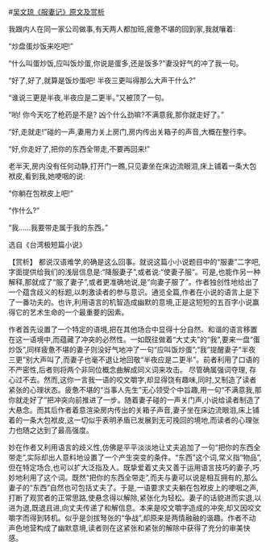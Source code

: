 #[吴文琼《服妻记》原文及赏析](https://www.vrrw.net/wx/15125.html)

我跟内人在同一家公司做事,有天两人都加班,疲惫不堪的回到家,我就嚷着:

“炒盘蛋炒饭来吃吧!”

“什么叫蛋炒饭,应叫饭炒蛋,你说是蛋多,还是饭多?”妻没好气的冲了我一句。

“好了,好了,就算是饭炒蛋吧! 半夜三更叫得那么大声干什么?”

“谁说三更是半夜,半夜应是二更半。”又被顶了一句。

“哟! 你今天吃了枪药是不是? 凶个什么劲嘛?不满意我,那你就走好了。”

“好,走就走!”碰的一声,妻用力关上房门,房内传出关箱子的声音,大概在整行李。

“好,你走好了,把你的东西全带走,不要再回来!”

老半天,房内没有任何动静,打开门一瞧,只见妻坐在床边流眼泪,床上铺着一条大包袱皮,看到我,她哽咽的说:

“你躺在包袱皮上吧!”

“作什么?”

“我……我要带走属于我的东西。”

选自《台湾极短篇小说》



【赏析】 都说汉语难学,的确是这么回事。就说这篇小小说题目中的“服妻”二字吧,字面提供给我们的浅层信息是:“降服妻子”,或者说:“使妻子服”。可是,也能作另一种解释,那就成了“服了妻子”,或者更准确地说,是“向妻子服了”。作者独创性地给出了一个蕴含歧义的标题,以刺激读者的参与意识。通览全篇,作者在小说的语言上是下了一番功夫的。也许,利用语言的机智造成幽默的意境,正是这短短的五百字小说赢得它的艺术生命的一个最重要的因素。

作者首先设置了一个特定的语境,把在其他场合中显得十分自然、和谐的语言移置在这一语境中,而蕴藏了冲突的必然性。一如既往做着“大丈夫”的“我”,要来一盘“蛋炒饭”,同样疲惫不堪的妻子则没好气地冲了一句“应叫饭炒蛋”;“我”提醒妻子“半夜三更”别大声叫了,而妻子也毫不退让地回敬“半夜应是二更半”。前者利用了口语的不严密性,后者则将两个非同位概念曲解成同义词来攻击。 尽管确属强词夺理, 存心过不去。然而,这你一言我一语的咬文嚼字,却显得饶有趣味,同时,又制造了读者紧张的心理状态。疲惫不堪的“当事人先生”无心领受个中旨趣,用一句“不满意我,那你就走好了”把冲突向前推进了一步。随着妻子碰的一声关门声,小说给读者制造了大悬念。而其后作者着意渲染房内传出的关箱子声音,妻子坐在床边流眼泪,床上铺着的一条大包袱皮,这一切似乎表明矛盾已发展到无可挽回的境地,而读者的心理张力也随之达到了最高强度。

妙在作者又利用语言的歧义性,仿佛是平平淡淡地让丈夫追加了一句“把你的东西全带走”,实际却出人意料地设置了一个产生突变的条件。“东西”这个词,常义指“物品”,但在特定场合,也可以扩大泛指及人。既挚爱着丈夫又善于运用语言技巧的妻子,巧妙地利用了这个词。既然“把你的东西全带走”,而夫与妻可以说是相互拥有的,那么妻子的“东西”自然也可包括丈夫了。于是,一语要求丈夫躺在包袱皮上的哽咽之声,打断了观赏者的正常思路,使悬念得以解除,紧张化为轻松。妻子的话貌进而实退,以进为退,既退且进,向丈夫传递了和解信息。本来是咬文嚼字造成的冲突,却又因咬文嚼字而得到转机。似乎是剑拔弩张的“争战”,却原来是两情融融的谐趣。作者不动声色地营构成了幽默意境,读者则在这紧张和紧张的解除中获得了充分的审美快感。

